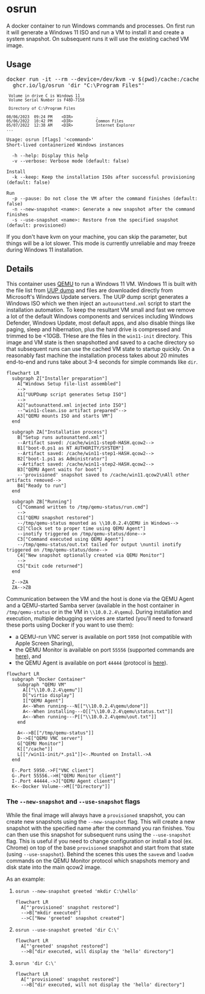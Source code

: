 # osrun

A docker container to run Windows commands and processes. On first run it will generate a Windows 11 ISO and run a VM to install it and create a system snapshot. On subsequent runs it will use the existing cached VM image.

## Usage

<pre>
<span style="filter: brightness(0.75)">docker run -it --rm --device=/dev/kvm -v $(pwd)/cache:/cache \</span>
  ghcr.io/lg/osrun 'dir "C:\Program Files"'
</pre>
<pre style="font-size: small">
 Volume in drive C is Windows 11
 Volume Serial Number is F48D-7158

 Directory of C:\Program Files

08/06/2023  09:24 PM    &lt;DIR&gt;          .
05/06/2022  10:42 PM    &lt;DIR&gt;          Common Files
05/07/2022  12:38 AM    &lt;DIR&gt;          Internet Explorer
...
</pre>

```text
Usage: osrun [flags] '<command>'
Short-lived containerized Windows instances

  -h --help: Display this help
  -v --verbose: Verbose mode (default: false)

Install
  -k --keep: Keep the installation ISOs after successful provisioning (default: false)

Run
  -p --pause: Do not close the VM after the command finishes (default: false)
  -n --new-snapshot <name>: Generate a new snapshot after the command finishes
  -s --use-snapshot <name>: Restore from the specified snapshot (default: provisioned)
```

If you don't have kvm on your machine, you can skip the parameter, but things will be a lot slower. This mode is currently unreliable and may freeze during Windows 11 installation.

## Details

This container uses [QEMU](https://www.qemu.org/) to run a Windows 11 VM. Windows 11 is built with the file list from [UUP dump](https://uupdump.net/) and files are downloaded directly from Microsoft's Windows Update servers. The UUP dump script generates a Windows ISO which we then inject an `autounattend.xml` script to start the installation automation. To keep the resultant VM small and fast we remove a lot of the default Windows components and services including Windows Defender, Windows Update, most default apps, and also disable things like paging, sleep and hibernation, plus the hard drive is compressed and trimmed to be <10GB. THese are the files in the `win11-init` directory. This image and VM state is then snapshotted and saved to a cache directory so that subsequent runs can use the cached VM state to startup quickly. On a reasonably fast machine the installation process takes about 20 minutes end-to-end and runs take about 3-4 seconds for simple commands like `dir`.

```mermaid
flowchart LR
  subgraph Z["Installer preparation"]
    A["Windows Setup file-list assembled"]
    -->
    A1["UUPDump script generates Setup ISO"]
    -->
    A2["autounattend.xml injected into ISO"]
    --"win11-clean.iso artifact prepared"-->
    A3["QEMU mounts ISO and starts VM"]
  end

  subgraph ZA["Installation process"]
    B["Setup runs autounattend.xml"]
    --Artifact saved: /cache/win11-step0-HASH.qcow2-->
    B1["boot-0.ps1 as NT AUTHORITY/SYSTEM"]
    --Artifact saved: /cache/win11-step1-HASH.qcow2-->
    B2["boot-1.ps1 as Administrator"]
    --Artifact saved: /cache/win11-step2-HASH.qcow2-->
    B3["QEMU Agent waits for boot"]
    --'provisioned' snapshot saved to /cache/win11.qcow2\nAll other artifacts removed-->
    B4["Ready to run"]
  end

  subgraph ZB["Running"]
    C["Command written to /tmp/qemu-status/run.cmd"]
    -->
    C1["QEMU snapshot restored"]
    --/tmp/qemu-status mounted as \\10.0.2.4\QEMU in Windows-->
    C2["Clock set to proper time using QEMU Agent"]
    --inotify triggered on /tmp/qemu-status/done-->
    C3["Command executed using QEMU Agent"]
    --/tmp/qemu-status/out.txt tailed for output \nuntil inotify triggered on /tmp/qemu-status/done-->
    C4["New snapshot optionally created via QEMU Monitor"]
    -->
    C5["Exit code returned"]
  end

  Z-->ZA
  ZA-->ZB
```

Communication between the VM and the host is done via the QEMU Agent and a QEMU-started Samba server (available in the host container in `/tmp/qemu-status` or in the VM in `\\10.0.2.4\qemu`). During installation and execution, multiple debugging services are started (you'll need to forward these ports using Docker if you want to use them):
- a QEMU-run VNC server is available on port `5950` (not compatible with Apple Screen Sharing),
- the QEMU Monitor is available on port `55556` (supported commands are [here](https://qemu-project.gitlab.io/qemu/system/monitor.html)), and
- the QEMU Agent is available on port `44444` (protocol is [here](https://qemu.readthedocs.io/en/latest/interop/qemu-ga-ref.html)).

```mermaid
flowchart LR
  subgraph "Docker Container"
    subgraph "QEMU VM"
      A[["\\10.0.2.4\qemu"]]
      D["virtio display"]
      I["QEMU Agent"]
      A<--When running---N[["\\10.0.2.4\qemu\done"]]
      A<--When installing---O[["\\10.0.2.4\qemu\status.txt"]]
      A<--When running---P[["\\10.0.2.4\qemu\out.txt"]]
    end

    A<-->B[["/tmp/qemu-status"]]
    D-->E["QEMU VNC server"]
    G["QEMU Monitor"]
    K[["/cache"]]
    L[["/win11-init/*.ps1"]]<-.Mounted on Install.->A
  end

  E-.Port 5950.->F["VNC client"]
  G-.Port 55556.->H["QEMU Monitor client"]
  I-.Port 44444.->J["QEMU Agent client"]
  K<--Docker Volume-->M[["Directory"]]
```

### The `--new-snapshot` and `--use-snapshot` flags

While the final image will always have a `provisioned` snapshot, you can create new snapshots using the `--new-snapshot` flag. This will create a new snapshot with the specified name after the command you ran finishes. You can then use this snapshot for subsequent runs using the `--use-snapshot` flag. This is useful if you need to change configuration or install a tool (ex. Chrome) on top of the base `provisioned` snapshot and start from that state (using `--use-snapshot`). Behind the scenes this uses the `savevm` and `loadvm` commands on the QEMU Monitor protocol which snapshots memory and disk state into the main qcow2 image.

As an example:

1. `osrun --new-snapshot greeted 'mkdir C:\hello'`
    ```mermaid
    flowchart LR
      A["'provisioned' snapshot restored"]
      -->B["mkdir executed"]
      -->C["New 'greeted' snapshot created"]
    ```

2. `osrun --use-snapshot greeted 'dir C:\'`
    ```mermaid
    flowchart LR
      A["'greeted' snapshot restored"]
      -->B["dir executed, will display the 'hello' directory"]
    ```

3. `osrun 'dir C:\'`
    ```mermaid
    flowchart LR
      A["'provisioned' snapshot restored"]
      -->B["dir executed, will not display the 'hello' directory"]
    ```
